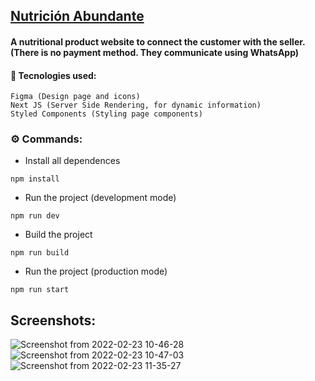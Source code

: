 ## [Nutrición Abundante](nutricion-abundante.vercel.app)

#### A nutritional product website to connect the customer with the seller. (There is no payment method. They communicate using WhatsApp)

#### 📕 Tecnologies used:
```
Figma (Design page and icons)
Next JS (Server Side Rendering, for dynamic information)
Styled Components (Styling page components)
```
### ⚙️ Commands:

- Install all dependences
```
npm install
```

- Run the project (development mode)
```
npm run dev
```

- Build the project
```
npm run build
```

- Run the project (production mode)
```
npm run start
```

## Screenshots:
![Screenshot from 2022-02-23 10-46-28](https://user-images.githubusercontent.com/78811265/155340070-0eae18c8-3d7d-45e5-862a-e6e91599915f.png)
![Screenshot from 2022-02-23 10-47-03](https://user-images.githubusercontent.com/78811265/155340036-a0da8808-0724-4128-8baf-4c62b6c8f90e.png)
![Screenshot from 2022-02-23 11-35-27](https://user-images.githubusercontent.com/78811265/155340508-369e6fbf-f4da-4cdb-b4bc-e40c4b1e5a4f.png)




